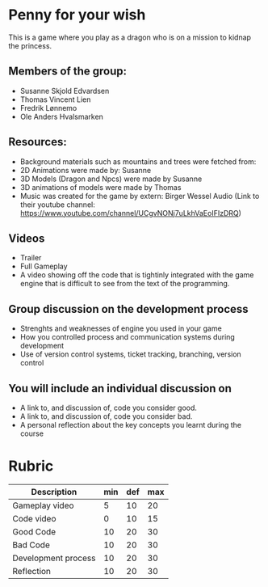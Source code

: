 # Penny for your wish

This is a game where you play as a dragon who is on a mission to kidnap the princess.

## Members of the group:
 - Susanne Skjold Edvardsen
 - Thomas Vincent Lien
 - Fredrik Lønnemo
 - Ole Anders Hvalsmarken

## Resources:
 - Background materials such as mountains and trees were fetched from:
 - 2D Animations were made by: Susanne
 - 3D Models (Dragon and Npcs) were made by Susanne
 - 3D animations of models were made by Thomas
 - Music was created for the game by extern: Birger Wessel Audio (Link to their youtube channel: https://www.youtube.com/channel/UCgvNONj7uLkhVaEoIFIzDRQ) 
 
 ## Videos
 - Trailer
 - Full Gameplay 
 - A video showing off the code that is tightinly integrated with the game engine that is difficult to see from the text of the programming.
 
 ## Group discussion on the development process

- Strenghts and weaknesses of engine you used in your game
- How you controlled process and communication systems during development
- Use of version control systems, ticket tracking, branching, version control
 
## You will include an individual discussion on

- A link to, and discussion of, code you consider good.
- A link to, and discussion of, code you consider bad.
- A personal reflection about the key concepts you learnt during the course

# Rubric

|Description | min | def | max |
|----|----|----|----|
|Gameplay video | 5 | 10 | 20 |
|Code video | 0 | 10 | 15 |
|Good Code  | 10 | 20 | 30 |
|Bad Code | 10 | 20 | 30 |
|Development process | 10 | 20 | 30 |
|Reflection | 10 | 20 | 30 |
